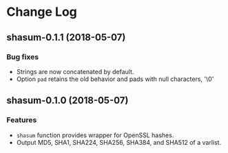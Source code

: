 Change Log
==========

## shasum-0.1.1 (2018-05-07)

### Bug fixes
 
- Strings are now concatenated by default.
- Option `pad` retains the old behavior and pads with null characters, '\0'

## shasum-0.1.0 (2018-05-07)

### Features
 
- `shasum` function provides wrapper for OpenSSL hashes.
- Output MD5, SHA1, SHA224, SHA256, SHA384, and SHA512 of a varlist.
